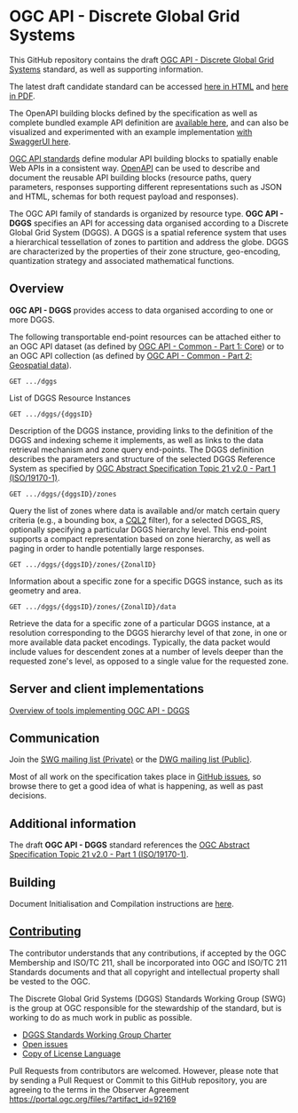 # OGC API - Discrete Global Grid Systems

This GitHub repository contains the draft [OGC API - Discrete Global Grid Systems](https://ogcapi.ogc.org/dggs/) standard, as well as supporting information.

The latest draft candidate standard can be accessed [here in HTML](https://opengeospatial.github.io/ogcna-auto-review/21-038.html) and [here in PDF](https://opengeospatial.github.io/ogcna-auto-review/21-038.pdf).

The OpenAPI building blocks defined by the specification as well as complete bundled example API definition are [available here](https://github.com/opengeospatial/ogcapi-discrete-global-grid-systems/tree/master/openapi), and can also be visualized and experimented with an example implementation [with SwaggerUI here](https://petstore.swagger.io/?url=https://raw.githubusercontent.com/opengeospatial/ogcapi-discrete-global-grid-systems/master/openapi/ogcapi-dggs-1.bundled.json).

[OGC API standards](https://ogcapi.ogc.org/) define modular API building blocks to spatially enable Web APIs
in a consistent way. [OpenAPI](https://openapis.org) can be used to describe and document the reusable API building blocks (resource paths, query parameters, responses supporting different representations such as JSON and HTML, schemas for both request payload and responses).

The OGC API family of standards is organized by resource type. **OGC API - DGGS** specifies an API for accessing data organised according to a Discrete Global Grid System (DGGS). A DGGS is a spatial reference system that uses a hierarchical tessellation of zones to partition and address the globe. DGGS are characterized by the properties of their zone structure, geo-encoding, quantization strategy and associated mathematical functions.

## Overview

**OGC API - DGGS** provides access to data organised according to one or more DGGS.

The following transportable end-point resources can be attached either to an OGC API dataset (as defined by [OGC API - Common - Part 1: Core](http://docs.ogc.org/DRAFTS/19-072.html)) or to an OGC API collection (as defined by [OGC API - Common - Part 2: Geospatial data](http://docs.ogc.org/DRAFTS/20-024.html)).

```
GET .../dggs
```

List of DGGS Resource Instances

```
GET .../dggs/{dggsID}
```

Description of the DGGS instance, providing links to the definition of the DGGS and indexing scheme it implements, as well as links to the data retrieval mechanism and zone query end-points. The DGGS definition describes the parameters and structure of the selected DGGS Reference System as specified by [OGC Abstract Specification Topic 21 v2.0 - Part 1 (ISO/19170-1)](https://docs.ogc.org/as/20-040r3/20-040r3.html).

```
GET .../dggs/{dggsID}/zones
```

Query the list of zones where data is available and/or match certain query criteria (e.g., a bounding box, a [CQL2](http://docs.ogc.org/DRAFTS/21-065.html) filter), for a selected DGGS_RS, optionally specifying a particular DGGS hierarchy level. This end-point supports a compact representation based on zone hierarchy, as well as paging in order to handle potentially large responses.

```
GET .../dggs/{dggsID}/zones/{ZonalID}
```

Information about a specific zone for a specific DGGS instance, such as its geometry and area.

```
GET .../dggs/{dggsID}/zones/{ZonalID}/data
```

Retrieve the data for a specific zone of a particular DGGS instance, at a resolution corresponding to the DGGS hierarchy level of that zone, in one or more available data packet encodings.
Typically, the data packet would include values for descendent zones at a number of levels deeper than the requested zone's level, as opposed to a single value for the requested zone.

## Server and client implementations

[Overview of tools implementing OGC API - DGGS](implementations/README.adoc)

## Communication

Join the [SWG mailing list (Private)](https://lists.ogc.org/mailman/listinfo/dggs.swg) or the [DWG mailing list (Public)](https://lists.ogc.org/mailman/listinfo/dggs.dwg).

Most of all work on the specification takes place in [GitHub issues](https://github.com/opengeospatial/ogcapi-discrete-global-grid-systems/issues),
so browse there to get a good idea of what is happening, as well as past decisions.


## Additional information

The draft **OGC API - DGGS** standard references the [OGC Abstract Specification Topic 21 v2.0 - Part 1 (ISO/19170-1)](https://docs.ogc.org/as/20-040r3/20-040r3.html).

## Building

Document Initialisation and Compilation instructions are [here](https://github.com/opengeospatial/ogcapi-discrete-global-grid-systems/blob/master/building.adoc).

## [Contributing](CONTRIBUTING.md)

The contributor understands that any contributions, if accepted by the OGC Membership and ISO/TC 211, shall be incorporated into OGC and ISO/TC 211 Standards documents and that all copyright and intellectual property shall be vested to the OGC.

The Discrete Global Grid Systems (DGGS) Standards Working Group (SWG) is the group at OGC responsible for the stewardship of the standard, but is working to do as much work in public as possible.

* [DGGS Standards Working Group Charter](https://www.ogc.org/projects/groups/dggsswg)
* [Open issues](https://github.com/opengeospatial/ogcapi-discrete-global-grid-systems/issues)
* [Copy of License Language](https://raw.githubusercontent.com/opengeospatial/ogcapi-discrete-global-grid-systems/master/LICENSE)

Pull Requests from contributors are welcomed. However, please note that by sending a Pull Request or Commit to this GitHub repository, you are agreeing to the terms in the Observer Agreement https://portal.ogc.org/files/?artifact_id=92169
